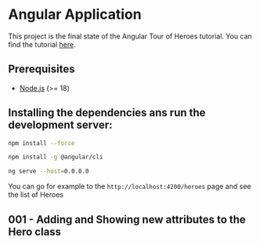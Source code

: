 # Angular Application

This project is the final state of the Angular Tour of Heroes tutorial. You can find the tutorial [here](https://angular.io/tutorial/tour-of-heroes).

## Prerequisites

- [Node.js](https://nodejs.org/en/download/) (>= 18)

## Installing the dependencies ans run the development server:

```bash
npm install --force

npm install -g @angular/cli

ng serve --host=0.0.0.0
```

You can go for example to the `http://localhost:4200/heroes` page and see the list of Heroes


## 001 - Adding and Showing new attributes to the Hero class

